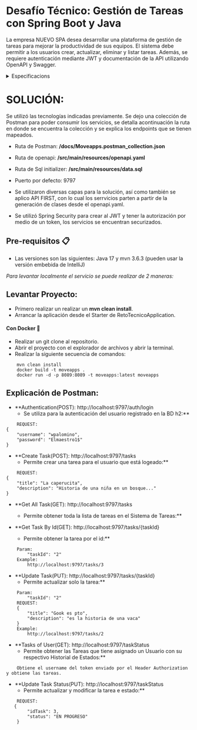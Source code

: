 # Desafío Técnico: Gestión de Tareas con Spring Boot y Java

La empresa NUEVO SPA desea desarrollar una plataforma de gestión de tareas para mejorar la productividad de sus equipos. El sistema debe permitir a los usuarios crear, actualizar, eliminar y listar tareas. Además, se requiere autenticación mediante JWT y documentación de la API utilizando OpenAPI y Swagger.
<details>
<summary>Especificacions</summary>
  
## Objetivo:
Crear una API RESTful utilizando Spring Boot 2.7.x que gestione usuarios y tareas, aplicando buenas prácticas, principios SOLID y utilizando las tecnologías especificadas.

## Requisitos Técnicos:
### Java:
- Utiliza Java 17 para la implementación.
- Utiliza las características de Java 17, como lambdas y streams, cuando sea apropiado.
- Utilizar Maven como gestor de dependencias

### Spring Boot 2.7.x:
- Construye la aplicación utilizando Spring Boot 2.7.x (última versión disponible).

### Base de Datos:

- Utiliza una base de datos H2.
- Crea tres tablas: usuarios, tareas y estados_tarea.
- La tabla usuarios debe contener datos pre cargados.
- La tabla estados_tarea debe contener estados pre cargados.

### JPA:
- Implementa una capa de persistencia utilizando JPA para almacenar y recuperar las tareas.

### JWT (JSON Web Token):

- Implementa la autenticación utilizando JWT para validar usuarios.

### OpenAPI y Swagger:

- Documenta la API utilizando OpenAPI y Swagger.

## Funcionalidades:
### Autenticación:
- Implementa un endpoint para la autenticación de usuarios utilizando JWT. 

### CRUD de Tareas:
- Implementa operaciones CRUD (Crear, Leer, Actualizar, Eliminar) para las tareas.

## Consideraciones:
### Seguridad:
- Asegúrate de que las operaciones CRUD de tareas solo sean accesibles para usuarios autenticados.

### Documentación:
- Utiliza OpenAPI y Swagger para documentar claramente la API.
- Puntos adicionales si se genera el API mediante metodologia API First. Generar el archivo openapi.yml Nota: Ejemplo Plugin Maven groupId org.openapitools, artifactId openapi-generator-maven-plugin

### Código Limpio:
- Escribe código ordenado, aplicando buenas prácticas y principios SOLID.

### Creatividad
- Se espera dada la descripción del problema se creen las entidades y metodos en consecuencia a lo solicitado.

## Entregables:
### Repositorio de GitHub:
- Realiza un Pull request a este repositorio indicando tu nombre, correo y cargo al que postulas.
- Todos los PR serán rechazados, no es un indicador de la prueba.

### Documentación:
- Incluye instrucciones claras sobre cómo ejecutar y probar la aplicación.
- **Incluir Json de prueba en un archivo texto o mediante un proyecto postman** Nota: Si no va se restaran puntos de la evaluación

## Evaluación:
Se evaluará la solución en función de los siguientes criterios:

- Correcta implementación de las funcionalidades solicitadas.
- Aplicación de buenas prácticas de desarrollo, patrones de diseño y principios SOLID.
- Uso adecuado de Java 17, Spring Boot 2.7.x, H2, JWT, OpenAPI y Swagger.
- Claridad y completitud de la documentación.
- **Puntos extras si la generación de la API se realizo mediante API First**

</details>

# SOLUCIÓN:
Se utilizó las tecnologías indicadas previamente.
Se dejo una colección de Postman para poder consumir los servicios, se detalla acontinuación la ruta en donde se encuentra la colección y se explica los endpoints que se tienen mapeados.

- Ruta de Postman: **/docs/Moveapps.postman_collection.json**
- Ruta de openapi: **/src/main/resources/openapi.yaml**
- Ruta de Sql initializer: **/src/main/resources/data.sql**
- Puerto por defecto: 9797

- Se utilizaron diversas capas para la solución, así como también se aplico API FIRST, con lo cual los serrvicios parten a partir de la generación de clases desde el openapi.yaml.
- Se utilizó Spring Security para crear al JWT y tener la autorización por medio de un token, los servicios se encuentran securizados.

## Pre-requisitos 📋

* Las versiones son las siguientes: Java 17 y mvn 3.6.3 (pueden usar la versión embebida de IntelliJ)

_Para levantar localmente el servicio se puede realizar de 2 maneras:_

## Levantar Proyecto:

- Primero realizar un realizar un **mvn clean install**.
- Arrancar la aplicación desde el Starter de RetoTecnicoApplication.

#### Con Docker 🔧

* Realizar un git clone al repositorio.
* Abrir el proyecto con el explorador de archivos y abrir la terminal.
* Realizar la siguiente secuencia de comandos:

```
    mvn clean install
    docker build -t moveapps .
    docker run -d -p 8089:8089 -t moveapps:latest moveapps
```

## Explicación de Postman:

- **Authentication(POST): http://localhost:9797/auth/login
  - Se utiliza para la autenticación del usuario registrado en la BD h2:**
```
    REQUEST:
{
    "username": "wpalomino",
    "password": "Elmaestro1$"
}
```
- **Create Task(POST): http://localhost:9797/tasks
  - Permite crear una tarea para el usuario que está logeado:**
```
    REQUEST:
{
    "title": "La caperucita",
    "description": "Historia de una niña en un bosque..."
}
```
- **Get All Task(GET): http://localhost:9797/tasks
  - Permite obtener toda la lista de tareas en el Sistema de Tareas:**


- **Get Task By Id(GET): http://localhost:9797/tasks/{taskId}
  - Permite obtener la tarea por el id:**
```
    Param:
        "taskId": "2"
    Example:
        http://localhost:9797/tasks/3
```
- **Update Task(PUT): http://localhost:9797/tasks/{taskId}
  - Permite actualizar solo la tarea:**
```
    Param:
        "taskId": "2"
    REQUEST:
    {
        "title": "Gook es pto",
        "description": "es la historia de una vaca"
    }
    Example:
        http://localhost:9797/tasks/2
```
- **Tasks of User(GET): http://localhost:9797/taskStatus
  - Permite obtener las Tareas que tiene asignado un Usuario con su respectivo Historial de Estados:**
```
    Obtiene el username del token enviado por el Header Authorization y obtiene las tareas.
```
- **Update Task Status(PUT): http://localhost:9797/taskStatus
  - Permite actualizar y modificar la tarea e estado:**
```
    REQUEST:
   {
        "idTask": 3,
        "status": "EN PROGRESO"
    }
```




